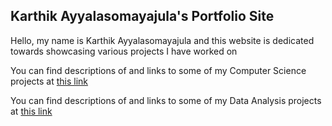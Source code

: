 ## Karthik Ayyalasomayajula's Portfolio Site

Hello, my name is Karthik Ayyalasomayajula and this website is dedicated towards showcasing various projects I have worked on

You can find descriptions of and links to some of my Computer Science projects at [this link](Computer%20Science%20Projects.md)

You can find descriptions of and links to some of my Data Analysis projects at [this link]()
